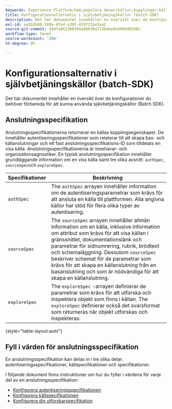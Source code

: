 ```yaml
---
keywords: Experience Platform;hem;populära ämnen;källor;kopplingar;källkopplingar;källor sdk;sdk;SDK
title: Konfigurationsalternativ i självbetjäningskällor (batch-SDK)
description: Det här dokumentet innehåller en översikt över de konfigurationer du behöver förbereda för att kunna använda självbetjäningskällor (Batch SDK).
exl-id: a41b3b80-599a-47ed-a391-419721be5aa2
source-git-commit: 59dfa862388394a68630a7136dee8e8988d0368c
workflow-type: tm+mt
source-wordcount: '294'
ht-degree: 0%

---
```


# Konfigurationsalternativ i självbetjäningskällor (batch-SDK)

Det här dokumentet innehåller en översikt över de konfigurationer du behöver förbereda för att kunna använda självbetjäningskällor (Batch SDK).

## Anslutningsspecifikation

Anslutningsspecifikationerna returnerar en källas kopplingsegenskaper. De innehåller autentiseringsspecifikationer som relaterar till att skapa bas- och källanslutningar och ett fast anslutningsspecifikations-ID som tilldelats en viss källa. Anslutningsspecifikationerna är innehavar- och organisationsagnostiker. En typisk anslutningsspecifikation innehåller grundläggande information om en viss källa samt tre olika avsnitt: `authSpec`, `sourceSpec`och `exploreSpec`.

| Specifikationer | Beskrivning |
| --- | --- |
| `authSpec` | The `authSpec` arrayen innehåller information om de autentiseringsparametrar som krävs för att ansluta en källa till plattformen. Alla angivna källor har stöd för flera olika typer av autentisering. |
| `sourceSpec` | The `sourceSpec` arrayen innehåller allmän information om en källa, inklusive information om attribut som krävs för att visa källan i gränssnittet, dokumentationslänk och parametrar för sidnumrering, rubrik, brödtext och schemaläggning. Dessutom `sourceSpec` beskriver schemat för de parametrar som krävs för att skapa en källanslutning från en basanslutning och som är nödvändiga för att skapa en källanslutning. |
| `exploreSpec` | The `exploreSpec` -arrayen definierar de parametrar som krävs för att utforska och inspektera objekt som finns i källan. The `exploreSpec` definierar också det svarsformat som returneras när objekt utforskas och inspekteras. |

{style="table-layout:auto"}

## Fyll i värden för anslutningsspecifikation

En anslutningsspecifikation kan delas in i tre olika delar: autentiseringsspecifikationer, källspecifikationer och specifikationer.

I följande dokument finns instruktioner om hur du fyller i värdena för varje del av en anslutningsspecifikation:

* [Konfigurera autentiseringsspecifikationen](./authspec.md)
* [Konfigurera källspecifikationen](./sourcespec.md)
* [Konfigurera din utforskarspecifikation](./explorespec.md)
